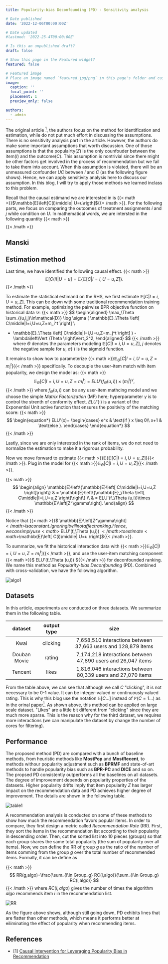 ```yaml
---
title: Popularity-bias Deconfounding (PD) - Sensitivity analysis

# Date published
date: '2022-12-06T00:00:00Z'

# Date updated
#lastmod: '2022-25-4T00:00:00Z'

# Is this an unpublished draft?
draft: false

# Show this page in the Featured widget?
featured: false

# Featured image
# Place an image named `featured.jpg/png` in this page's folder and customize its options here.
image:
  caption: ''
  focal_point: ''
  placement: 1
  preview_only: false

authors:
  - admin
---
```


The original article [<sup>1</sup>](#PDA), the authors focus on the method for identification and estimation, while do not put much effort in discussing the assumptions. There is no sensitivity analysis part in the article. However, the authors do make some important assumptions that worth discussion. One of those assumptions is that the populairty($Z$) is the only counfouder between the item($I$) and the outcome($C$). This assumption is nontrivial since there might be other factors get involved in the process of recommendation but we fail to take them into account. When this assumption is violated, there will be an unmeasured confounder $UC$ between $I$ and $C$ (as the following figure shows). Hence, we can apply sensitivity analysis here to discuss our assumption. In this blog, I will try to apply those methods we learned inclass to this problem.

Recall that the causal estimand we are interested in is {{< math >}}$\mathbb{E}\left[C(i)\middle| U=u\rigth]${{< /math >}}. For the following parts, we focus on comparing the outcomes of treatment assignments $i$ and $j$ while condition on $U$. In mathematical words, we are intersted in the following quantity
{{< math >}}
$$
$$
{{< /math >}}

## Manski

## Estimation method

Last time, we have identified the followiing causal effect.
{{< math >}}
$$
\mathbb{E}\left[ C(i)\middle| U=u \right]=\mathbb{E}\left\{\mathbb{E}\left[ C\middle|I=i,U=u,Z \right]\right\}.
$$
{{< /math >}}

To estimate the statistical estimand on the RHS, we first estimate $\mathbb{E}\left[ C\middle|I=i,U=u,Z \right]$. This can be down with some traditional recommendation training method. For example, optimizing the pairwise BPR objective function on historical data $\mathcal{D}$:
{{< math >}}
$$
\begin{aligned}
  \max_\Theta \sum_{(u,i,j)\in\mathcal{D}} \log \sigma ( \mathbb{E}_\Theta \left[ C\middle|I=i,U=u,Z=m_i^t \right] \\
  - \mathbb{E}_\Theta \left[ C\middle|I=i,U=u,Z=m_j^t \right] ) - \lambda\left\Vert \Theta \right\Vert_2^2,
\end{aligned}
$$
{{< /math >}}
where $\Theta$ denotes the parameters modeling $\mathbb{E}\left[ C\middle|I=i,U=u,Z \right]$, $j$ denotes the negative sample for $u$, $\sigma (\cdot)$ is the sigmoid function.

It remains to show how to parameterize {{< math >}}$\mathbb{E}_\Theta \left[ C\middle|I=i,U=u,Z=m_i^t \right]${{< /math >}} specifically. To decouple the user-item match with item popularity, we design the model as:
{{< math >}}
$$
\mathbb{E}_\Theta \left[ C\middle|I=i,U=u,Z=m_i^t \right] = ELU'(f_\Theta (u,i))\times (m_i^t)^\gamma,
$$
{{< /math >}}
where $f_\Theta (u,i)$ can be any user-item mathcing model and we choose the simple _Matrix Factorization_ (MF) here; hyperparameter $\gamma$ is to control the strenth of conformity effect. $ELU'(\cdot)$ is a variant of the Exponential Unit active function that ensures the positivity of the matching score:
{{< math >}}
$$
\begin{equation*}
ELU'(x)=
    \begin{cases}
        e^x & \text{if } x \leq 0\\
        x+1 & \text{else }.
    \end{cases}
\end{equation*}
$$
{{< /math >}}

Lastly, since we are only interested in the rank of items, we do not need to normalize the estimation to make it a rigorous probability.

Now we move forward to estimate {{< math >}}$\mathbb{E}\left\{\mathbb{E}\left[ C\middle|I=i,U=u,Z \right]\right\}${{< /math >}}. Plug in the model for {{< math >}}$\mathbb{E}_\Theta \left[ C\middle|I=i,U=u,Z \right]${{< /math >}}. 

{{< math >}}
$$
\begin{align}
    \mathbb{E}\left\{\mathbb{E}\left[ C\middle|I=i,U=u,Z \right]\right\} & = \mathbb{E}\left\{\mathbb{E}_\Theta \left[ C\middle|I=i,U=u,Z \right]\right\} \\
    & = ELU'(f_\Theta (u,i))\times \mathbb{E}\left[Z^\gamma\right].
\end{align}
$$
{{< /math >}}

Notice that {{< math >}}$ \mathbb{E}\left[Z^\gamma\right] ${{< /math >}} is a constant. Ignoring it will not affect ranking. Hence, we can simply use {{< math >}}$ ELU'(f_\Theta (u,i)) ${{< /math >}} to estimate {{< math >}}$\mathbb{E}\left[ C(i)\middle| U=u \right]${{< /math >}}.

To summarize, we fit the historical interaction data with {{< math >}}$\mathbb{E}_\Theta \left[ C\middle|I=i,U=u,Z=m_i^t \right]${{< /math >}}, and use the user-item matching component {{< math >}}$ ELU'(f_\Theta (u,i)) ${{< /math >}} for deconfounded ranking. We name this method as _Popularity-bias Deconfounding_ (PD). Combined with cross-validation, we have the following algorithm.

![algo1](algo1.PNG)

## Datasets

In this article, experiments are conducted on three datasets. We summarize them in the following table.

|  dataset   | output type  | size |
|  :----:  | :----:  | :----:  |
| Kwai  | clicking | 7,658,510 interactions between 37,663 users and 128,879 items |
| Douban Movie  | rating | 7,174,218 interactions between 47,890 users and 26,047 items |
| Tencent | likes | 1,816,046 interactions between 80,339 users and 27,070 items |

From the table above, we can see that although we call $C$ "clicking", it is not necessary to be 0-1 value. It can be integer-valued or continuously valued rating. This is why this blog use the notation $\mathbb{E}[C\ldots]$ instead of $\mathbb{P}(C=1\ldots)$ as in the orinal paper[<sup>1</sup>](#PDA).  As shown above, this method can be applied on large scale dataset. "Likes" are a little bit different from "clicking" since they are much more sparse. This is the reason why for the third dataset, we requires more interactions (we can manipulate the dataset by change the number of cores for filtering).

## Performance

The proposed method (PD) are compared with a bunch of baseline methods, from heuristic methods like **MostPop** and **MostRecent**, to methods withour popularity adjustment such as **BPRMF** and state-of-art methods to handle popularity bias such as **BPR-PC** and **DICE** and so on. The propsed PD consistently outperforms all the baselines on all datasets. The degree of improvement depends on popularity properties of the datasets. Higher popularity drifts imply that item popularity $Z$ has larger impact on the recommendation data and PD achieves higher degree of improvement. The details are shown in the following table.

![table1](table1.jpeg)

A recommendation analysis is conducted on some of these methods to show how much the recommendation favors popular items. In order to compare, they first design a metric called _Recommendation Rate_ (RR). First, they sort the items in the recommendation list according to their popularity in descending order. Then, cut the sorted list into 10 pieces (groups) so that each group shares the same total popularity (the sum of popularity over all items). Now, we can define the RR of group $g$ as the ratio of the number of items comming from the group $g$ over the total number of recommended items. Formally, it can be define as 

{{< math >}}
$$
RR(g,algo)=\frac{\sum_{i\in Group_g} RC(i,algo)}{\sum_{i\in Group_g} RC(i,algo)}
$$
{{< /math >}}
where $RC(i,algo)$ gives the number of times the algorithm $algo$ recommends item $i$ in the recommendation list.

![RR](RR.jpeg)

As the figure above shows, although still going down, PD exhibits lines that are flatter than other methods, which means it performs better at eiliminating the effect of popularity when recommending items. 


## References

<div id ="PDA"></div>

- [1] [Causal Intervention for Leveraging Popularity Bias in Recommendation](https://arxiv.org/abs/2105.06067v1)
